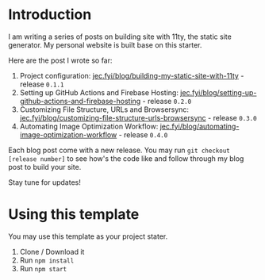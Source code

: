 # Introduction

I am writing a series of posts on building site with 11ty, the static site generator. My personal website is built base on this starter.

Here are the post I wrote so far:

1. Project configuration: [jec.fyi/blog/building-my-static-site-with-11ty](https://jec.fyi/blog/building-my-static-site-with-11ty) - release `0.1.1`
2. Setting up GitHub Actions and Firebase Hosting: [jec.fyi/blog/setting-up-github-actions-and-firebase-hosting](https://jec.fyi/blog/setting-up-github-actions-and-firebase-hosting) - release `0.2.0`
3. Customizing File Structure, URLs and Browsersync: [jec.fyi/blog/customizing-file-structure-urls-browsersync](https://jec.fyi/blog/customizing-file-structure-urls-browsersync) - release `0.3.0`
4. Automating Image Optimization Workflow: [jec.fyi/blog/automating-image-optimization-workflow](https://jec.fyi/blog/automating-image-optimization-workflow) - release `0.4.0`

Each blog post come with a new release. You may run `git checkout [release number]` to see how's the code like and follow through my blog post to build your site.  

Stay tune for updates!


# Using this template
You may use this template as your project stater.

1. Clone / Download it
2. Run `npm install`
3. Run `npm start`
